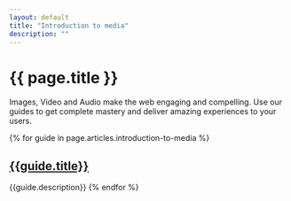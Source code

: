 ```yaml
---
layout: default
title: "Introduction to media"
description: ""
---
```

# {{ page.title }}

Images, Video and Audio make the web engaging and compelling.  Use our guides to get complete mastery and deliver amazing experiences to your users.

{% for guide in page.articles.introduction-to-media %}
## [{{guide.title}}]({{guide.url}}) 
{{guide.description}}
{% endfor %}

